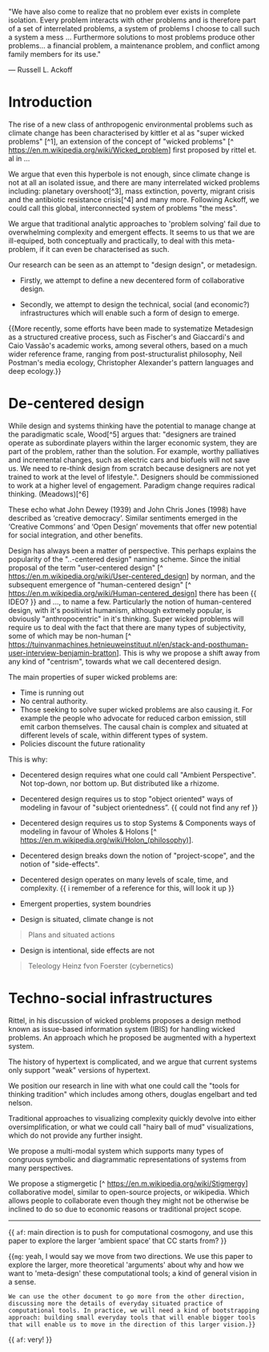 "We have also come to realize that no problem ever exists in complete isolation. Every problem interacts with other problems and is therefore part of a set of interrelated problems, a system of problems I choose to call such a system a mess … Furthermore solutions to most problems produce other problems… a financial problem, a maintenance problem, and conflict among family members for its use."

— Russell L. Ackoff


# Introduction

The rise of a new class of anthropogenic environmental problems such as climate change has been characterised by kittler et al as "super wicked problems" [^1], an extension of the concept of "wicked problems" [^ <https://en.m.wikipedia.org/wiki/Wicked_problem>] first proposed by rittel et. al in ...

We argue that even this hyperbole is not enough, since climate change is not at all an isolated issue, and there are many interrelated wicked problems including: planetary overshoot[^3], mass extinction, poverty, migrant crisis and the antibiotic resistance crisis[^4] and many more. Following Ackoff, we could call this global, interconnected system of problems "the mess".

We argue that traditional analytic approaches to 'problem solving' fail due to overwhelming complexity and emergent effects. It seems to us that we are ill-equiped, both conceptually and practically, to deal with this meta-problem, if it can even be characterised as such.


Our research can be seen as an attempt to "design design", or metadesign.

* Firstly, we attempt to define a new decentered form of collaborative design.

* Secondly, we attempt to design the technical, social (and economic?) infrastructures which will enable such a form of design to emerge.




{{More recently, some efforts have been made to systematize Metadesign as a structured creative process, such as Fischer's and Giaccardi's and Caio Vassão's academic works, among several others, based on a much wider reference frame, ranging from post-structuralist philosophy, Neil Postman's media ecology, Christopher Alexander's pattern languages and deep ecology.}}

# De-centered design

While design and systems thinking have the potential to manage change at the paradigmatic scale,  Wood[^5] argues that: "designers are trained operate as subordinate players within the larger economic system, they are part of the problem, rather than the solution. For example, worthy palliatives and incremental changes, such as electric cars and biofuels will not save us. We need to re-think design from scratch because designers are not yet trained to work at the level of lifestyle.". Designers should be commissioned to work at a higher level of engagement. Paradigm change requires radical thinking. (Meadows)[^6]



These echo what John Dewey (1939) and John Chris Jones (1998) have described as ‘creative democracy’. Similar sentiments emerged in the ‘Creative Commons’ and ‘Open Design’ movements that offer new potential for social integration, and other benefits.


Design has always been a matter of perspective. This perhaps explains the popularity of the "..-centered design" naming scheme. Since the initial proposal of the term "user-centered design" [^ <https://en.m.wikipedia.org/wiki/User-centered_design>] by norman, and the subsequent emergence of "human-centered design" [^ <https://en.m.wikipedia.org/wiki/Human-centered_design>] there has been {{ IDEO? }}  and ..., to name a few. Particularly the notion of human-centered design, with it's positivist humanism, although extremely popular, is obviously "anthropocentric" in it's thinking. Super wicked problems will require us to deal with the fact that there are many types of subjectivity, some of which may be non-human [^ <https://tuinvanmachines.hetnieuweinstituut.nl/en/stack-and-posthuman-user-interview-benjamin-bratton>]. This is why we propose a shift away from any kind of "centrism", towards what we call decentered design.

The main properties of super wicked problems are:

* Time is running out
* No central authority.
* Those seeking to solve super wicked problems are also causing it. For example the people who advocate for reduced carbon emission, still emit carbon themselves. The causal chain is complex and situated at different levels of scale, within different types of system.
* Policies discount the future rationality

This is why:

* Decentered design requires what one could call "Ambient Perspective". Not top-down, nor bottom up. But distributed like a rhizome.

* Decentered design requires us to stop "object oriented" ways of modeling in favour of "subject orientedness”. {{ could not find any ref }}

* Decentered design requires us to stop Systems & Components ways of modeling in favour of Wholes & Holons [^ <https://en.m.wikipedia.org/wiki/Holon_(philosophy)>].

* Decentered design breaks down the notion of "project-scope", and the notion of "side-effects".

* Decentered design operates on many levels of scale, time, and complexity. {{ i remember of a reference for this, will look it up }}

* Emergent properties, system boundries

* Design is situated, climate change is not
> Plans and situated actions

* Design is intentional, side effects are not
> Teleology
> Heinz fvon Foerster (cybernetics)

# Techno-social infrastructures

Rittel, in his discussion of wicked problems proposes a design method known as issue-based information system (IBIS) for handling wicked problems. An approach which he proposed be augmented with a hypertext system.

The history of hypertext is complicated, and we argue that current systems only support "weak" versions of hypertext.

We position our research in line with what one could call the "tools for thinking tradition" which includes among others, douglas engelbart and ted nelson.

Traditional approaches to visualizing complexity quickly devolve into either oversimplification, or what we could call "hairy ball of mud" visualizations, which do not provide any further insight.

We propose a multi-modal system which supports many types of congruous symbolic and diagrammatic representations of systems from many perspectives.

We propose a stigmergetic [^ <https://en.m.wikipedia.org/wiki/Stigmergy>] collaborative model, similar to open-source projects, or wikipedia. Which allows people to collaborate even though they might not be otherwise be inclined to do so due to economic reasons or traditional project scope.

---
{{ `af`: main direction is to push for computational cosmogony, and use this paper to explore the larger ‘ambient space’ that CC starts from? }}

{{`mg`: yeah, I would say we move from two directions.
    We use this paper to explore the larger, more theoretical 'arguments' about why and how we want to 'meta-design' these computational tools; a kind of general vision in a sense.

    We can use the other document to go more from the other direction, discussing more the details of everyday situated practice of computational tools. In practice, we will need a kind of bootstrapping approach: building small everyday tools that will enable bigger tools that will enable us to move in the direction of this larger vision.}}
{{ `af`: very! }}
